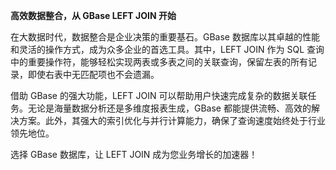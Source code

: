 **高效数据整合，从 GBase LEFT JOIN 开始**

在大数据时代，数据整合是企业决策的重要基石。GBase 数据库以其卓越的性能和灵活的操作方式，成为众多企业的首选工具。其中，LEFT JOIN 作为 SQL 查询中的重要操作符，能够轻松实现两表或多表之间的关联查询，保留左表的所有记录，即使右表中无匹配项也不会遗漏。

借助 GBase 的强大功能，LEFT JOIN 可以帮助用户快速完成复杂的数据关联任务。无论是海量数据分析还是多维度报表生成，GBase 都能提供流畅、高效的解决方案。此外，其强大的索引优化与并行计算能力，确保了查询速度始终处于行业领先地位。

选择 GBase 数据库，让 LEFT JOIN 成为您业务增长的加速器！